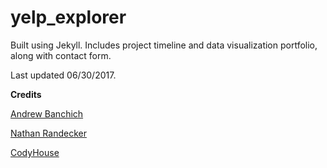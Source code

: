 # yelp_explorer

Built using Jekyll. Includes project timeline and data visualization portfolio, along with contact form.

Last updated 06/30/2017.

**Credits**

[Andrew Banchich](https://andrewbanchich.gitlab.io/forty-jekyll-theme/)

[Nathan Randecker](https://github.com/nrandecker/particle)

[CodyHouse](https://codyhouse.co/)
